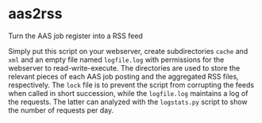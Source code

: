 # aas2rss
Turn the AAS job register into a RSS feed

Simply put this script on your webserver, create subdirectories `cache` and `xml` and an empty file named `logfile.log` with permissions for the webserver to read-write-execute. The directories are used to store the relevant pieces of each AAS job posting and the aggregated RSS files, respectively. The `lock` file is to prevent the script from corrupting the feeds when called in short succession, while the `logfile.log` maintains a log of the requests. The latter can analyzed with the `logstats.py` script to show the number of requests per day.
